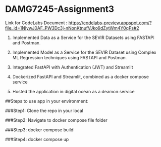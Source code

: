 # DAMG7245-Assignment3

Link for CodeLabs Document : https://codelabs-preview.appspot.com/?file_id=1NlywJ0AF_PW3Dc3j-nNonKtnufVJko9dZytWm4Y0qPs#2


1. Implemented Data as a Service for the SEVIR Datasets using FASTAPI and Postman.

2. Implemented Model as a Service for the SEVIR Dataset using Complex ML Regression techniques using FASTAPI and Postman.

3. Integrated FastAPI with Authentication (JWT) and Streamlit

4. Dockerized FastAPI and Streamlit, combined as a docker compose service

5. Hosted the application in digital ocean as a deamon service

##Steps to use app in your environment:

###Step1: Clone the repo in your local

###Step2: Navigate to docker compose file folder

###Step3: docker compose build

###Step4: docker compose up

